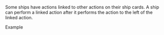 Some ships have actions linked to other actions on their ship cards. A ship can perform a linked action after it performs the action to the left of the linked action.

Example <i class="xwing-miniatures-font xwing-miniatures-font-focus"></i> <i class="xwing-miniatures-font xwing-miniatures-font-linked"></i> <i class="xwing-miniatures-font xwing-miniatures-font-barrelroll"></i>